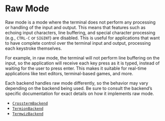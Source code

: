 # Raw Mode

Raw mode is a mode where the terminal does not perform any processing or handling of the input and
output. This means that features such as echoing input characters, line buffering, and special
character processing (e.g., `CTRL-C` or `SIGINT`) are disabled. This is useful for applications that
want to have complete control over the terminal input and output, processing each keystroke
themselves.

For example, in raw mode, the terminal will not perform line buffering on the input, so the
application will receive each key press as it is typed, instead of waiting for the user to press
enter. This makes it suitable for real-time applications like text editors, terminal-based games,
and more.

Each backend handles raw mode differently, so the behavior may vary depending on the backend being
used. Be sure to consult the backend’s specific documentation for exact details on how it implements
raw mode.

- [`CrosstermBackend`]
- [`TermionBackend`]
- [`TermwizBackend`]

[`CrosstermBackend`]: https://docs.rs/ratatui/latest/ratatui/backend/struct.CrosstermBackend.html
[`TermionBackend`]: https://docs.rs/ratatui/latest/ratatui/backend/struct.TermionBackend.html
[`TermwizBackend`]: https://docs.rs/ratatui/latest/ratatui/backend/struct.TermwizBackend.html
